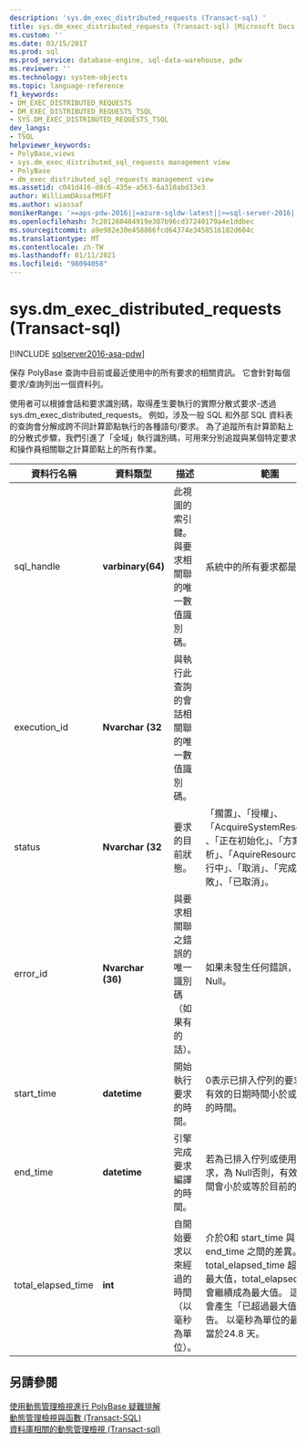 ```yaml
---
description: 'sys.dm_exec_distributed_requests (Transact-sql) '
title: sys.dm_exec_distributed_requests (Transact-sql) |Microsoft Docs
ms.custom: ''
ms.date: 03/15/2017
ms.prod: sql
ms.prod_service: database-engine, sql-data-warehouse, pdw
ms.reviewer: ''
ms.technology: system-objects
ms.topic: language-reference
f1_keywords:
- DM_EXEC_DISTRIBUTED_REQUESTS
- DM_EXEC_DISTRIBUTED_REQUESTS_TSQL
- SYS.DM_EXEC_DISTRIBUTED_REQUESTS_TSQL
dev_langs:
- TSQL
helpviewer_keywords:
- PolyBase,views
- sys.dm_exec_distributed_sql_requests management view
- PolyBase
- dm_exec_distributed_sql_requests management view
ms.assetid: c041d416-d8c6-435e-a563-6a310abd33e3
author: WilliamDAssafMSFT
ms.author: wiassaf
monikerRange: '>=aps-pdw-2016||=azure-sqldw-latest||>=sql-server-2016||>=sql-server-linux-2017||=azuresqldb-mi-current'
ms.openlocfilehash: 7c201260484919e307b96cd37240179a4e1ddbec
ms.sourcegitcommit: a9e982e30e458866fcd64374e3458516182d604c
ms.translationtype: MT
ms.contentlocale: zh-TW
ms.lasthandoff: 01/11/2021
ms.locfileid: "98094058"
---
```

# <a name="sysdm_exec_distributed_requests-transact-sql"></a>sys.dm_exec_distributed_requests (Transact-sql) 
[!INCLUDE [sqlserver2016-asa-pdw](../../includes/applies-to-version/sqlserver2016-asa-pdw.md)]

  保存 PolyBase 查詢中目前或最近使用中的所有要求的相關資訊。 它會針對每個要求/查詢列出一個資料列。  
  
 使用者可以根據會話和要求識別碼，取得產生要執行的實際分散式要求-透過 sys.dm_exec_distributed_requests。 例如，涉及一般 SQL 和外部 SQL 資料表的查詢會分解成跨不同計算節點執行的各種語句/要求。 為了追蹤所有計算節點上的分散式步驟，我們引進了「全域」執行識別碼，可用來分別追蹤與某個特定要求和操作員相關聯之計算節點上的所有作業。  
  
|資料行名稱|資料類型|描述|範圍|  
|-----------------|---------------|-----------------|-----------|  
|sql_handle|**varbinary(64)**|此視圖的索引鍵。 與要求相關聯的唯一數值識別碼。|系統中的所有要求都是唯一的。|  
|execution_id|**Nvarchar (32**|與執行此查詢的會話相關聯的唯一數值識別碼。||  
|status|**Nvarchar (32**|要求的目前狀態。|「擱置」、「授權」、「AcquireSystemResources」、「正在初始化」、「方案」、「剖析」、「AquireResources」、「執行中」、「取消」、「完成」、「失敗」、「已取消」。|  
|error_id|**Nvarchar (36)**|與要求相關聯之錯誤的唯一識別碼（如果有的話）。|如果未發生任何錯誤，則設定為 Null。|  
|start_time|**datetime**|開始執行要求的時間。|0表示已排入佇列的要求;否則，有效的日期時間小於或等於目前的時間。|  
|end_time|**datetime**|引擎完成要求編譯的時間。|若為已排入佇列或使用中的要求，為 Null否則，有效的日期時間會小於或等於目前的時間。|  
|total_elapsed_time|**int**|自開始要求以來經過的時間（以毫秒為單位）。|介於0和 start_time 與 end_time 之間的差異。如果 total_elapsed_time 超過整數的最大值，total_elapsed_time 將會繼續成為最大值。 這種狀況會產生「已超過最大值」的警告。 以毫秒為單位的最大值相當於24.8 天。|  
  
## <a name="see-also"></a>另請參閱  
 [使用動態管理檢視進行 PolyBase 疑難排解](/previous-versions/sql/sql-server-2016/mt146389(v=sql.130))   
 [動態管理檢視與函數 &#40;Transact-SQL&#41;](~/relational-databases/system-dynamic-management-views/system-dynamic-management-views.md)   
 [資料庫相關的動態管理檢視 &#40;Transact-sql&#41;](../../relational-databases/system-dynamic-management-views/database-related-dynamic-management-views-transact-sql.md)  
  
